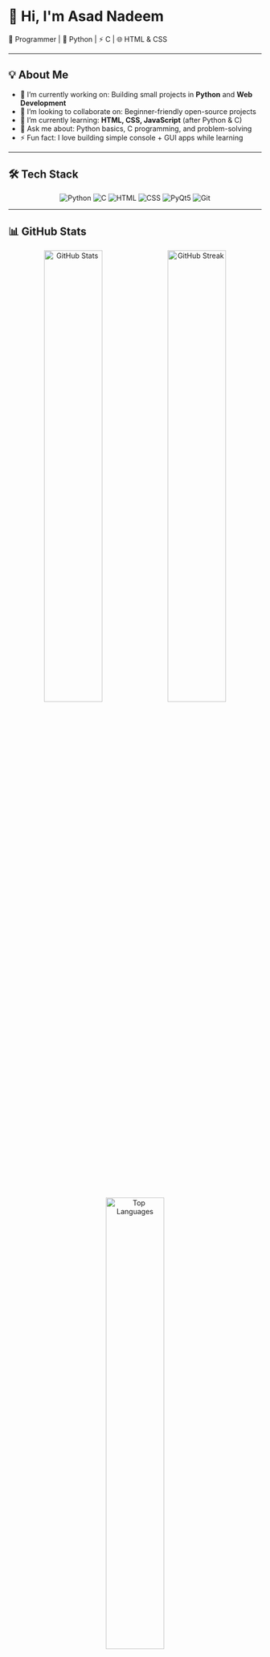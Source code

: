 # 👋 Hi, I'm Asad Nadeem  

🚀 Programmer | 🐍 Python | ⚡ C | 🌐 HTML & CSS  

---

## 💡 About Me  

- 🔭 I’m currently working on: Building small projects in **Python** and **Web Development**  
- 🤝 I’m looking to collaborate on: Beginner-friendly open-source projects  
- 🌱 I’m currently learning: **HTML, CSS, JavaScript** (after Python & C)  
- 💬 Ask me about: Python basics, C programming, and problem-solving  
- ⚡ Fun fact: I love building simple console + GUI apps while learning  

---

## 🛠 Tech Stack  

<p align="center">
  <img src="https://img.shields.io/badge/Python-3776AB?style=for-the-badge&logo=python&logoColor=white" alt="Python"/>
  <img src="https://img.shields.io/badge/C-00599C?style=for-the-badge&logo=c&logoColor=white" alt="C"/>
  <img src="https://img.shields.io/badge/HTML5-E34F26?style=for-the-badge&logo=html5&logoColor=white" alt="HTML"/>
  <img src="https://img.shields.io/badge/CSS3-1572B6?style=for-the-badge&logo=css3&logoColor=white" alt="CSS"/>
  <img src="https://img.shields.io/badge/PyQt-41CD52?style=for-the-badge&logo=qt&logoColor=white" alt="PyQt5"/>
  <img src="https://img.shields.io/badge/Git-F05032?style=for-the-badge&logo=git&logoColor=white" alt="Git"/>
</p>

---

## 📊 GitHub Stats  

<p align="center">
  <img src="https://github-readme-stats.vercel.app/api?username=cyb3erasad&show_icons=true&theme=tokyonight" alt="GitHub Stats" width="48%">
  <img src="https://github-readme-streak-stats.herokuapp.com/?user=cyb3erasad&theme=tokyonight" alt="GitHub Streak" width="48%">
</p>  

<p align="center">
  <img src="https://github-readme-stats.vercel.app/api/top-langs/?username=cyb3erasad&layout=compact&theme=tokyonight" alt="Top Languages" width="48%">
</p>

---

## 🌐 Connect With Me  

<p align="center">
  <a href="https://github.com/cyb3erasad"><img src="https://img.shields.io/badge/GitHub-000?style=for-the-badge&logo=github&logoColor=white"/></a>
  <a href="https://www.linkedin.com/"><img src="https://img.shields.io/badge/LinkedIn-0A66C2?style=for-the-badge&logo=linkedin&logoColor=white"/></a>
  <a href="https://instagram.com/cyb3r_asad"><img src="https://img.shields.io/badge/Instagram-E4405F?style=for-the-badge&logo=instagram&logoColor=white"/></a>
</p>  

---

⭐ *"Code. Learn. Improve. Repeat."* ⭐  



